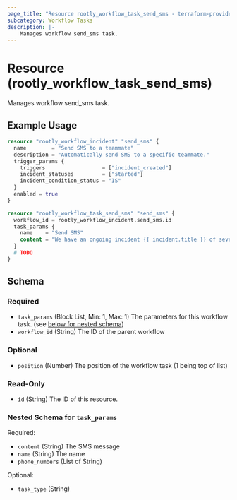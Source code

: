 ```yaml
---
page_title: "Resource rootly_workflow_task_send_sms - terraform-provider-rootly"
subcategory: Workflow Tasks
description: |-
    Manages workflow send_sms task.
---
```


# Resource (rootly_workflow_task_send_sms)

Manages workflow send_sms task.

## Example Usage

```terraform
resource "rootly_workflow_incident" "send_sms" {
  name        = "Send SMS to a teammate"
  description = "Automatically send SMS to a specific teammate."
  trigger_params {
    triggers                  = ["incident_created"]
    incident_statuses         = ["started"]
    incident_condition_status = "IS"
  }
  enabled = true
}

resource "rootly_workflow_task_send_sms" "send_sms" {
  workflow_id = rootly_workflow_incident.send_sms.id
  task_params {
    name    = "Send SMS"
    content = "We have an ongoing incident {{ incident.title }} of severity {{ incident.severity }} and your assistance is required."
  }
  # TODO
}
```

<!-- schema generated by tfplugindocs -->
## Schema

### Required

- `task_params` (Block List, Min: 1, Max: 1) The parameters for this workflow task. (see [below for nested schema](#nestedblock--task_params))
- `workflow_id` (String) The ID of the parent workflow

### Optional

- `position` (Number) The position of the workflow task (1 being top of list)

### Read-Only

- `id` (String) The ID of this resource.

<a id="nestedblock--task_params"></a>
### Nested Schema for `task_params`

Required:

- `content` (String) The SMS message
- `name` (String) The name
- `phone_numbers` (List of String)

Optional:

- `task_type` (String)
